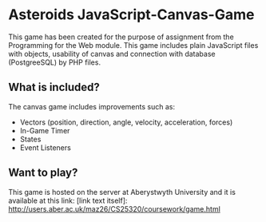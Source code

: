 # Asteroids JavaScript-Canvas-Game
This game has been created for the purpose of assignment from the Programming for the Web module.
This game includes plain JavaScript files with objects, usability of canvas and connection with database (PostgreeSQL) by PHP files.

## What is included?
The canvas game includes improvements such as:
* Vectors (position, direction, angle, velocity, acceleration, forces)
* In-Game Timer
* States
* Event Listeners

## Want to play?
This game is hosted on the server at Aberystwyth University and it is available at this link:
[link text itself]: http://users.aber.ac.uk/maz26/CS25320/coursework/game.html
